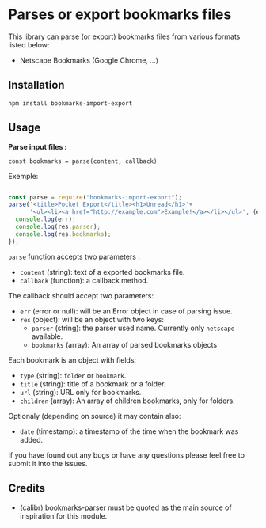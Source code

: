# Parses or export bookmarks files

This library can parse (or export) bookmarks files from various formats listed below:

- Netscape Bookmarks (Google Chrome, ...)

## Installation

`npm install bookmarks-import-export`

## Usage

**Parse input files :**

`const bookmarks = parse(content, callback)`

Exemple:
```javascript

const parse = require("bookmarks-import-export");
parse('<title>Pocket Export</title><h1>Unread</h1>'+
      '<ul><li><a href="http://example.com">Example!</a></li></ul>', (err, res) => {
  console.log(err);
  console.log(res.parser);
  console.log(res.bookmarks);
});

```

`parse` function accepts two parameters : 
- `content` (string): text of a exported bookmarks file.
- `callback` (function): a callback method.

The callback should accept two parameters: 
- `err` (error or null): will be an Error object in case of parsing issue.
- `res` (object): will be an object with two keys:
    - `parser` (string): the parser used name. Currently only `netscape` available.
    - `bookmarks` (array): An array of parsed bookmarks objects

Each bookmark is an object with fields:
- `type` (string): `folder` or `bookmark`.
- `title` (string): title of a bookmark or a folder.
- `url` (string): URL only for bookmarks.
- `children` (array): An array of children bookmarks, only for folders.

Optionaly (depending on source) it may contain also:
- `date` (timestamp): a timestamp of the time when the bookmark was added.


If you have found out any bugs or have any questions please feel free to submit it into the issues.

## Credits

- (calibr) [bookmarks-parser](https://github.com/calibr/node-bookmarks-parser) must be quoted as the main source of inspiration for this module.
